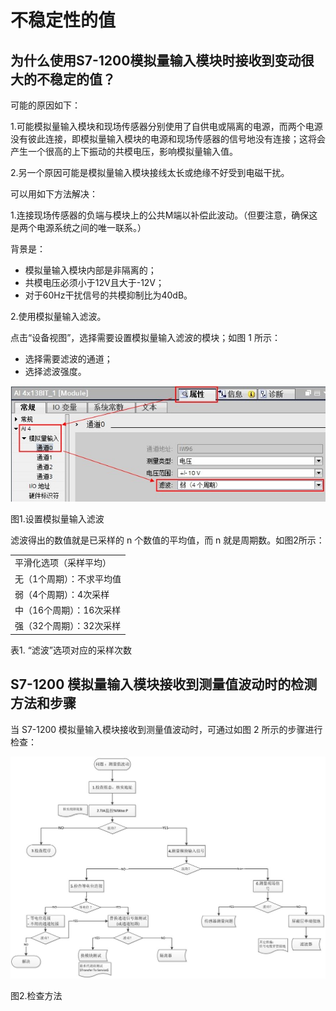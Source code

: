 # 不稳定性的值

## 为什么使用S7-1200模拟量输入模块时接收到变动很大的不稳定的值？

可能的原因如下：

1.可能模拟量输入模块和现场传感器分别使用了自供电或隔离的电源，而两个电源没有彼此连接，即模拟量输入模块的电源和现场传感器的信号地没有连接；这将会产生一个很高的上下振动的共模电压，影响模拟量输入值。

2.另一个原因可能是模拟量输入模块接线太长或绝缘不好受到电磁干扰。

可以用如下方法解决：

1.连接现场传感器的负端与模块上的公共M端以补偿此波动。（但要注意，确保这是两个电源系统之间的唯一联系。）

背景是：

* 模拟量输入模块内部是非隔离的；
* 共模电压必须小于12V且大于-12V；
* 对于60Hz干扰信号的共模抑制比为40dB。

2.使用模拟量输入滤波。

点击“设备视图”，选择需要设置模拟量输入滤波的模块；如图 1 所示：

* 选择需要滤波的通道；
* 选择滤波强度。

![](images/06-01.jpg)

图1.设置模拟量输入滤波

滤波得出的数值就是已采样的 n 个数值的平均值，而 n 就是周期数。如图2所示：

|     |
| --- |
| 平滑化选项（采样平均） |
| 无（1个周期）：不求平均值 |
| 弱（4个周期）：4次采样 |
| 中（16个周期）：16次采样 |
| 强（32个周期）：32次采样 |

表1\. “滤波”选项对应的采样次数

## S7-1200 模拟量输入模块接收到测量值波动时的检测方法和步骤

当 S7-1200 模拟量输入模块接收到测量值波动时，可通过如图 2 所示的步骤进行检查：

![](images/06-02.jpg)

图2.检查方法